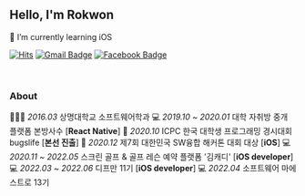## Hello, I'm Rokwon
🌱 I’m currently learning iOS

[![Hits](https://hits.seeyoufarm.com/api/count/incr/badge.svg?url=https%3A%2F%2Fgithub.com%2FRokwonK&count_bg=%23D9DDD7&title_bg=%233CDD04&icon=&icon_color=%23E7E7E7&title=Visit&edge_flat=false)](https://hits.seeyoufarm.com)
[![Gmail Badge](https://img.shields.io/badge/Gmail-d14836?style=flat-square&logo=Gmail&logoColor=white&link=mailto:rokwon79@gmail.com)](mailto:rokwon79@gmail.com)
[![Facebook Badge](https://img.shields.io/badge/facebook-1877f2?style=flat-square&logo=facebook&logoColor=white&link=https://www.facebook.com/profile.php?id=100006676302174)](https://www.facebook.com/profile.php?id=100006676302174)

<br>

### About
👨🏻‍🎓 *2016.03* 상명대학교 소프트웨어학과 
💻 *2019.10 ~ 2020.01* 대학 자취방 중개 플랫폼 본방사수 [**React Native**]
🎉 *2020.10* ICPC 한국 대학생 프로그래밍 경시대회 bugslife [**본선 진출**] 
🎉 *2020.12* 제7회 대한민국 SW융합 해커톤 대회 대상 [**iOS**] 
💻 *2020.11 ~ 2022.05* 스크린 골프 & 골프 레슨 예약 플랫폼 '김캐디' [**iOS developer**] 
💻 *2022.03 ~ 2022.06* 디프만 11기 [**iOS developer**]
💻 *2022.04* 소프트웨어 마에스트로 13기

<br>
